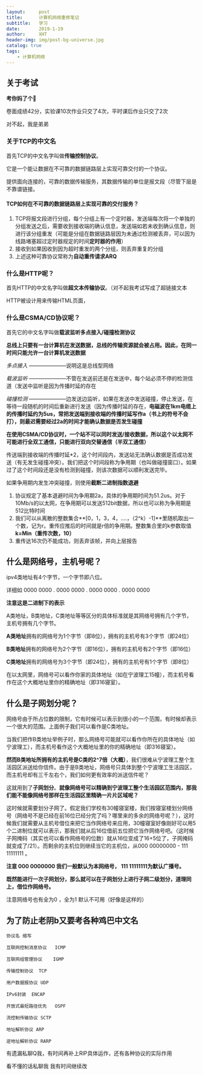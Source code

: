 ```yaml
---
layout:     post
title:      计算机网络重修笔记
subtitle:   学习
date:       2019-1-19
author:     XHT
header-img: img/post-bg-universe.jpg
catalog: true
tags:
    - 计算机网络
---
```


## 关于考试

**考你妈了个🔨**

卷面成绩42分，实验课10次作业只交了4次，平时课后作业只交了2次

对不起，我是弟弟

### 关于TCP的中文名

首先TCP的中文名字叫做**传输控制协议**。

它是一个能让数据在不可靠的数据链路层上实现可靠交付的一个协议。

提供面向连接的，可靠的数据传输服务，其数据传输的单位是报文段（尽管下层是不靠谱链接。

#### TCP如何在不可靠的数据链路层上实现可靠的交付服务？

1. TCP将报文段进行分组，每个分组上有一个定时器，发送端每次将一个单独的分组发送之后，需要收到接收端的确认信息，发送端如若未收到确认信息，则进行该分组重发（可能是分组在数据链路层因为未通过检测被丢弃，可以因为线路堵塞超过定时器规定的时间**定时器的作用**）
2. 接收到如果因收到因为超时重发的两个分组，则丢弃重复的分组
3. 上述这种可靠协议常称为**自动重传请求ARQ**

### 什么是HTTP呢？

首先HTTP的中文名字叫做**超文本传输协议**。（对不起我考试写成了超链接文本

HTTP被设计用来传输HTML页面，

### 什么是CSMA/CD协议呢？

首先它的中文名字叫做**载波监听多点接入/碰撞检测协议**


**总线上只要有一台计算机在发送数据，总线的传输资源就会被占用。因此，在同一时间只能允许一台计算机发送数据**

*多点接入* ———————说明这是总线型网络

*载波监听* ———————不管在发送前还是在发送中，每个站必须不停的检测信道（发送中监听是因为传播时延的存在

*碰撞检测* ———————边发送边监听，如果在发送中发送碰撞，停止发送，在等待一段随机的时间后重新进行发送（因为传播时延的存在，**电磁波在1km电缆上的传播时延约为5us，常把发送端到接收端的传播时延写作a（书上的符号不会打），则最迟需要经过2a的时间才能确认数据是否发生碰撞**

**在使用CSMA/CD协议时，一个站不可以同时发送/接收数据，所以这个以太网不可能进行全双工通信，只能进行双向交替通信（半双工通信）**

传送端到接收端的传播时延*2，这个时间段内，发送站无法确认数据是否成功发送（有无发生碰撞冲突）。我们把这个时间段称为争用期（也叫做碰撞窗口）。如果过了这个时间段还是没有检测到碰撞，则该次数据可以顺利发送完毕。

如果争用期内发生冲突碰撞，则使用**截断二进制指数退避**

1. 协议规定了基本退避时间为争用期2a，具体的争用期时间为51.2us。对于10Mb/s的以太网，在争用期可以发送512bit数据，所以也可以称为争用期是512比特时间
2. 我们可以从离散的整数集合**[0，1，3，4，....，（2^k）-1]**里随机取出一个数，记为r。重传应推后的时间就是r倍的争用期。整数集合里的k参数取值  **k=Min（重传次数，10）**
3. 重传达16次仍不能成功，则丢弃该帧，并向上层报告

## 什么是网络号，主机号呢？

ipv4类地址有4个字节，一个字节即八位。

详细如 0000 0000 . 0000 0000 . 0000 0000 . 0000 0000

**注意这是二进制下的表示**

A类地址，B类地址，C类地址等等区分的具体标准就是其网络号拥有几个字节，主机号拥有几个字节。

**A类地址**拥有的网络号为1个字节（即8位），拥有的主机号有3个字节（即24位）

**B类地址**拥有的网络号为2个字节（即16位），拥有的主机号有2个字节（即16位）

**C类地址**拥有的网络号为3个字节（即24位），拥有的主机号有1个字节（即8位）

在以太网里，网络号可以看作你家的具体地址（如在宁波理工15幢），而主机号看作在这个大概地址里你的精确地址（即316寝室）。

## 什么是子网划分呢？

网络号由于所占位数的限制，它有时候可以表示到很小的一个范围，有时候却表示一个很大的范围。上面例子我们可以看作是C类地址。

当我们把作B类地址举例子时，那么网络号可能就可以看作你所在的具体地址（如宁波理工），而主机号看作这个大概地址里的你的精确地址（即316寝室）。

**然而B类地址所拥有的主机号是C类的2^7倍（大概）**，我们很难从宁波理工整个生活园区派送给你信件。由于是B类地址，网络号只具体到整个宁波理工生活园区，而主机号却有三千左右个，我们如何更有效率的派送信件呢？

这就用到了**子网划分**。**就像网络号可以精确到宁波理工整个生活园区范围内，那我们能不能像网络号那样在生活园区里精确一片片区域呢？**

这时候就需要划分子网了。假定我们学校有30幢寝室楼，我们按寝室楼划分网络号（网络号不是已经在前16位已经分完了吗？哪里来的多余的网络号呢？），这时候我们就需要从主机号借位来把它当作网络号来应用，30幢寝室好像刚好可以用5个二进制位就可以表示，那我们就从后16位借前五位把它当作网络号吧。（这时候子网掩码（其实也可以看作网络号的位数）就从16位变成了16+5位了，子网掩码就变成了/21）。而剩余的主机位则继续当它的主机位，从000 00000000 - 111 11111111 。

**注意 000 0000000 我们一般默认为本网络号， 111 11111111为默认广播号。**

**既然能进行一次子网划分，那么就可以在子网划分上进行子网二级划分，道理同上，借位作网络号。**

注意网络号也有全为0 ，全为1 默认不可用（好像是这样的）

## 为了防止老阴b又要考各种鸡巴中文名


	协议名	缩写

	互联网控制消息协议	ICMP

	互联网组管理协议	IGMP

	传输控制协议	TCP

	用户数据报协议	UDP

	IPv6封装	ENCAP

	开放式最短路径优先	OSPF

	流控制传输协议	SCTP

	地址解析协议 ARP

	逆地址解析协议 RARP

有遗漏私聊Q我，有时间再补上RIP具体运作，还有各种协议的实际作用

看不懂的话私聊我 我有时间继续改
